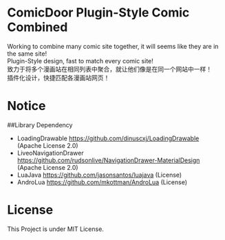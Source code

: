 # ComicDoor  Plugin-Style Comic Combined
Working to combine many comic site together, it will seems like they are in the same site!  
Plugin-Style design, fast to match every comic site!  
致力于将多个漫画站在相同列表中聚合，就让他们像是在同一个网站中一样！  
插件化设计，快捷匹配各漫画站网页！ 

# Notice
##Library Dependency
* LoadingDrawable https://github.com/dinuscxj/LoadingDrawable (Apache License 2.0)
* LiveoNavigationDrawer https://github.com/rudsonlive/NavigationDrawer-MaterialDesign (Apache License 2.0)
* LuaJava https://github.com/jasonsantos/luajava (License)
* AndroLua https://github.com/mkottman/AndroLua (License)


# License
This Project is under MIT License.
